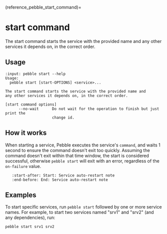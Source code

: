 (reference_pebble_start_command)=
# start command

The start command starts the service with the provided name and any other services it depends on, in the correct order.

## Usage

<!-- START AUTOMATED OUTPUT -->
```{terminal}
:input: pebble start --help
Usage:
  pebble start [start-OPTIONS] <service>...

The start command starts the service with the provided name and
any other services it depends on, in the correct order.

[start command options]
      --no-wait      Do not wait for the operation to finish but just print the
                     change id.
```
<!-- END AUTOMATED OUTPUT -->

## How it works

When starting a service, Pebble executes the service's `command`, and waits 1 second to ensure the command doesn't exit too quickly. Assuming the command doesn't exit within that time window, the start is considered successful, otherwise `pebble start` will exit with an error, regardless of the `on-failure` value.

```{include} /reuse/service-auto-restart.md
   :start-after: Start: Service auto-restart note
   :end-before: End: Service auto-restart note
```

## Examples

To start specific services, run `pebble start` followed by one or more service names. For example, to start two services named "srv1" and "srv2" (and any dependencies), run:

```bash
pebble start srv1 srv2
```
